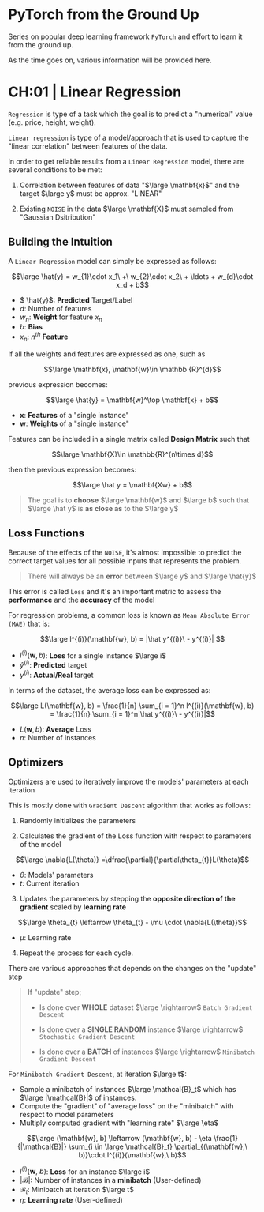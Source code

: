 # PyTorch from the Ground Up

Series on popular deep learning framework `PyTorch` and effort to learn it from the ground up.

As the time goes on, various information will be provided here.

# CH:01 | Linear Regression

`Regression` is type of a task which the goal is to predict a "numerical" value (e.g. price, height, weight).

`Linear regression` is type of a model/approach that is used to capture the "linear correlation" between features of the data.

In order to get reliable results from a `Linear Regression` model, there are several conditions to be met:

1. Correlation between features of data "$\large \mathbf{x}$" and the target $\large y$ must be approx. "LINEAR"

2. Existing `NOISE` in the data $\large \mathbf{X}$ must sampled from "Gaussian Dsitribution"

## Building the Intuition

A `Linear Regression` model can simply be expressed as follows:

$$\large \hat{y} = w_{1}\cdot x_1\ +\ w_{2}\cdot x_2\ + \ldots + w_{d}\cdot x_d + b$$

- $ \hat{y}$: **Predicted** Target/Label
- $d$: Number of features
- $w_{n}$: **Weight** for feature $x_n$
- $b$: **Bias**
- $x_n$: $n^{th}$ **Feature**

If all the weights and features are expressed as one, such as

$$\large \mathbf{x}, \mathbf{w}\in \mathbb {R}^{d}$$

previous expression becomes:

$$\large \hat{y} = \mathbf{w}^\top \mathbf{x} + b$$

- $\mathbf{x}$: **Features** of a "single instance"
- $\mathbf{w}$: **Weights** of a "single instance"

Features can be included in a single matrix called **Design Matrix** such that

$$\large \mathbf{X}\in \mathbb{R}^{n\times d}$$

then the previous expression becomes:

$$\large \hat y = \mathbf{Xw} + b$$

> The goal is to **choose** $\large \mathbf{w}$ and $\large b$ such that $\large \hat y$ is **as close as** to the $\large y$

## Loss Functions

Because of the effects of the `NOISE`, it's almost impossible to predict the correct target values for all possible inputs that represents the problem.
> There will always be an **error** between $\large y$ and $\large \hat{y}$

This error is called `Loss` and it's an important metric to assess the **performance** and the **accuracy** of the model

For regression problems, a common loss is known as `Mean Absolute Error (MAE)` that is:

$$\large l^{(i)}(\mathbf{w}, b) = |\hat y^{(i)}\ - y^{(i)}|
 $$

 - $l^{(i)}(\mathbf w, b)$: **Loss** for a single instance $\large i$
- $\hat{y}^{(i)}$: **Predicted** target
- ${y}^{(i)}$: **Actual/Real** target

In terms of the dataset, the average loss can be expressed as:

$$\large L(\mathbf{w}, b) = \frac{1}{n} \sum_{i = 1}^n l^{(i)}(\mathbf{w}, b) = \frac{1}{n} \sum_{i = 1}^n|\hat y^{(i)}\ - y^{(i)}|$$

- $L(\mathbf{w}, b)$: **Average** Loss
- $n$: Number of instances

## Optimizers

Optimizers are used to iteratively improve the models' parameters at each iteration

This is mostly done with `Gradient Descent` algorithm that works as follows:

1. Randomly initializes the parameters

2. Calculates the gradient of the Loss function with respect to parameters of the model

$$\large \nabla{L(\theta)} =\dfrac{\partial}{\partial\theta_{t}}L(\theta)$$

- $\theta$: Models' parameters
- $t$: Current iteration

3. Updates the parameters by stepping the **opposite direction of the gradient** scaled by **learning rate**

$$\large \theta_{t} \leftarrow \theta_{t} - \mu \cdot \nabla{L(\theta)}$$

- $\mu$: Learning rate

4. Repeat the process for each cycle.

There are various approaches that depends on the changes on the "update" step

> If "update" step;
>
> - Is done over **WHOLE** dataset $\large \rightarrow$ `Batch Gradient Descent`
> 
> - Is done over a **SINGLE RANDOM** instance $\large \rightarrow$ `Stochastic Gradient Descent`
> 
> - Is done over a **BATCH** of instances $\large \rightarrow$ `Minibatch Gradient Descent`

For `Minibatch Gradient Descent`, at iteration $\large t$:

- Sample a minibatch of instances $\large \mathcal{B}_t$ which has $\large |\mathcal{B}|$ of instances. 
- Compute the "gradient" of "average loss" on the "minibatch" with respect to model parameters
- Multiply computed gradient with "learning rate" $\large \eta$

$$\large (\mathbf{w}, b) \leftarrow (\mathbf{w}, b) - \eta \frac{1}{|\mathcal{B}|} \sum_{i \in \large \mathcal{B}_t} \partial_{(\mathbf{w},\ b)}\cdot l^{(i)}(\mathbf{w},\ b)$$

- $l^{(i)}(\mathbf{w},\ b)$: **Loss** for an instance $\large i$
- $|\mathcal{B}|$: Number of instances in a **minibatch** (User-defined)
- $\mathcal{B}_t$: Minibatch at iteration $\large t$
- $\eta$: **Learning rate** (User-defined)